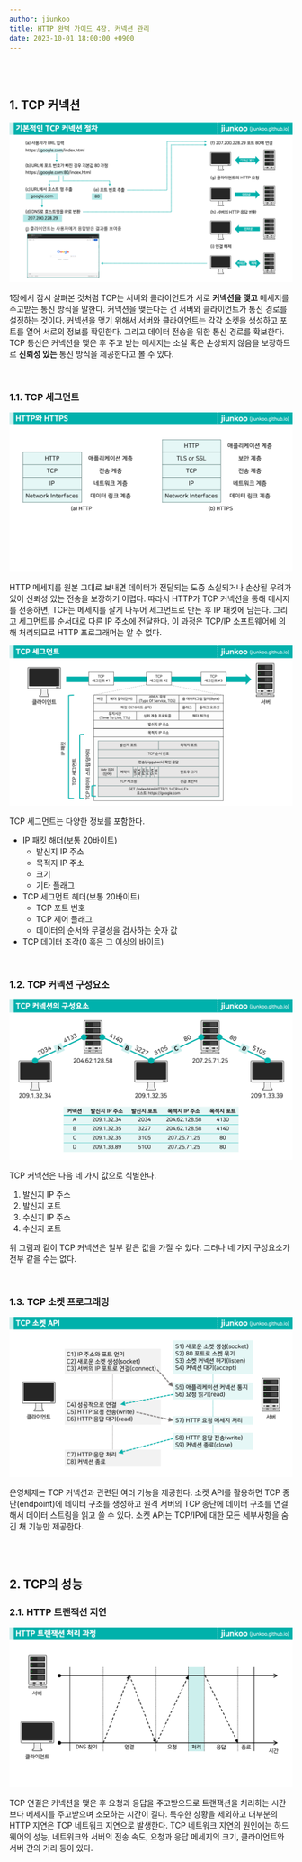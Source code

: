```yaml
---
author: jiunkoo
title: HTTP 완벽 가이드 4장. 커넥션 관리
date: 2023-10-01 18:00:00 +0900
---
```


<br/>
<br/>

## 1. TCP 커넥션

![png](/_assets/img/networking/http-definitive-guides/1-1.png)

1장에서 잠시 살펴본 것처럼 TCP는 서버와 클라이언트가 서로 **커넥션을 맺고** 메세지를 주고받는 통신 방식을 말한다. 커넥션을 맺는다는 건 서버와 클라이언트가 통신 경로를 설정하는 것이다. 커넥션을 맺기 위해서 서버와 클라이언트는 각각 소켓을 생성하고 포트를 열어 서로의 정보를 확인한다. 그리고 데이터 전송을 위한 통신 경로를 확보한다. TCP 통신은 커넥션을 맺은 후 주고 받는 메세지는 소실 혹은 손상되지 않음을 보장하므로 **신뢰성 있는** 통신 방식을 제공한다고 볼 수 있다.<br/>

<br/>

### 1.1. TCP 세그먼트

![png](/_assets/img/networking/http-definitive-guides/4-1.png)

HTTP 메세지를 원본 그대로 보내면 데이터가 전달되는 도중 소실되거나 손상될 우려가 있어 신뢰성 있는 전송을 보장하기 어렵다. 따라서 HTTP가 TCP 커넥션을 통해 메세지를 전송하면, TCP는 메세지를 잘게 나누어 세그먼트로 만든 후 IP 패킷에 담는다. 그리고 세그먼트를 순서대로 다른 IP 주소에 전달한다. 이 과정은 TCP/IP 소프트웨어에 의해 처리되므로 HTTP 프로그래머는 알 수 없다.<br/>

![png](/_assets/img/networking/http-definitive-guides/4-2.png)

TCP 세그먼트는 다양한 정보를 포함한다.<br/>

* IP 패킷 해더(보통 20바이트)
    * 발신지 IP 주소
    * 목적지 IP 주소
    * 크기
    * 기타 플래그
* TCP 세그먼트 헤더(보통 20바이트)
    * TCP 포트 번호
    * TCP 제어 플래그
    * 데이터의 순서와 무결성을 검사하는 숫자 값
* TCP 데이터 조각(0 혹은 그 이상의 바이트)

<br/>

### 1.2. TCP 커넥션 구성요소

![png](/_assets/img/networking/http-definitive-guides/4-3.png)

TCP 커넥션은 다음 네 가지 값으로 식별한다.<br/>

1. 발신지 IP 주소
2. 발신지 포트
3. 수신지 IP 주소
4. 수신지 포트

위 그림과 같이 TCP 커넥션은 일부 같은 값을 가질 수 있다. 그러나 네 가지 구성요소가 전부 같을 수는 없다.

<br/>

### 1.3. TCP 소켓 프로그래밍

![png](/_assets/img/networking/http-definitive-guides/4-4.png)

운영체제는 TCP 커넥션과 관련된 여러 기능을 제공한다. 소켓 API를 활용하면 TCP 종단(endpoint)에 데이터 구조를 생성하고 원격 서버의 TCP 종단에 데이터 구조를 연결해서 데이터 스트림을 읽고 쓸 수 있다. 소켓 API는 TCP/IP에 대한 모든 세부사항을 숨긴 채 기능만 제공한다.<br/>

<br/>
<br/>

## 2. TCP의 성능

### 2.1. HTTP 트랜잭션 지연

![png](/_assets/img/networking/http-definitive-guides/4-5.png)

TCP 연결은 커넥션을 맺은 후 요청과 응답을 주고받으므로 트랜잭션을 처리하는 시간보다 메세지를 주고받으며 소모하는 시간이 길다. 특수한 상황을 제외하고 대부분의 HTTP 지연은 TCP 네트워크 지연으로 발생한다. TCP 네트워크 지연의 원인에는  하드웨어의 성능, 네트워크와 서버의 전송 속도, 요청과 응답 메세지의 크기, 클라이언트와 서버 간의 거리 등이 있다.<br/>

<!--
2.2. ~ 2.7.  다양한 지연 원인에 대한 추가 정리 
3. 커넥션 관리 정리
4. 병렬 커넥션 정리
5. 지속 커넥션 정리
6. 파이프라인 커넥션 정리
7. 커넥션 끊기에 대한 미스터리
-->
